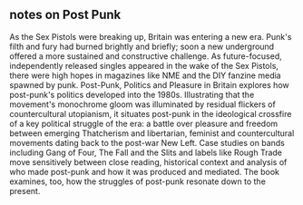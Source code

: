 ## notes on Post Punk

As the Sex Pistols were breaking up, Britain was entering a new era. Punk's filth and fury had burned brightly and briefly; soon a new underground offered a more sustained and constructive challenge. As future-focused, independently released singles appeared in the wake of the Sex Pistols, there were high hopes in magazines like NME and the DIY fanzine media spawned by punk. Post-Punk, Politics and Pleasure in Britain explores how post-punk's politics developed into the 1980s. Illustrating that the movement's monochrome gloom was illuminated by residual flickers of countercultural utopianism, it situates post-punk in the ideological crossfire of a key political struggle of the era: a battle over pleasure and freedom between emerging Thatcherism and libertarian, feminist and countercultural movements dating back to the post-war New Left. Case studies on bands including Gang of Four, The Fall and the Slits and labels like Rough Trade move sensitively between close reading, historical context and analysis of who made post-punk and how it was produced and mediated. The book examines, too, how the struggles of post-punk resonate down to the present.
